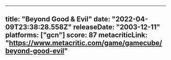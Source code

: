 
---
title: "Beyond Good & Evil"
date: "2022-04-09T23:38:28.558Z"
releaseDate: "2003-12-11"
platforms: ["gcn"]
score: 87
metacriticLink: "https://www.metacritic.com/game/gamecube/beyond-good-evil"
---
